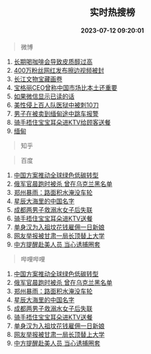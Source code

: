 <div align="center"><h2>实时热搜榜</h2><h4>2023-07-12 09:20:01</h4></div>

> 微博  

1. [长期喝咖啡会导致皮质醇过高](https://s.weibo.com/weibo?q=%23%E9%95%BF%E6%9C%9F%E5%96%9D%E5%92%96%E5%95%A1%E4%BC%9A%E5%AF%BC%E8%87%B4%E7%9A%AE%E8%B4%A8%E9%86%87%E8%BF%87%E9%AB%98%23&t=31&band_rank=1&Refer=top)<br />
2. [400万粉丝网红发布擦边视频被封](https://s.weibo.com/weibo?q=%23400%E4%B8%87%E7%B2%89%E4%B8%9D%E7%BD%91%E7%BA%A2%E5%8F%91%E5%B8%83%E6%93%A6%E8%BE%B9%E8%A7%86%E9%A2%91%E8%A2%AB%E5%B0%81%23&t=31&band_rank=2&Refer=top)<br />
3. [长江文物宝藏画卷](https://s.weibo.com/weibo?q=%23%E9%95%BF%E6%B1%9F%E6%96%87%E7%89%A9%E5%AE%9D%E8%97%8F%E7%94%BB%E5%8D%B7%23&t=31&band_rank=3&Refer=top)<br />
4. [宝格丽CEO曾称中国市场比本土还重要](https://s.weibo.com/weibo?q=%23%E5%AE%9D%E6%A0%BC%E4%B8%BDCEO%E6%9B%BE%E7%A7%B0%E4%B8%AD%E5%9B%BD%E5%B8%82%E5%9C%BA%E6%AF%94%E6%9C%AC%E5%9C%9F%E8%BF%98%E9%87%8D%E8%A6%81%23&t=31&band_rank=4&Refer=top)<br />
5. [如果微信显示已读的话](https://s.weibo.com/weibo?q=%23%E5%A6%82%E6%9E%9C%E5%BE%AE%E4%BF%A1%E6%98%BE%E7%A4%BA%E5%B7%B2%E8%AF%BB%E7%9A%84%E8%AF%9D%23&t=31&band_rank=5&Refer=top)<br />
6. [美性侵上百人队医狱中被刺10刀](https://s.weibo.com/weibo?q=%23%E7%BE%8E%E6%80%A7%E4%BE%B5%E4%B8%8A%E7%99%BE%E4%BA%BA%E9%98%9F%E5%8C%BB%E7%8B%B1%E4%B8%AD%E8%A2%AB%E5%88%BA10%E5%88%80%23&t=31&band_rank=6&Refer=top)<br />
7. [男子在被卖到缅甸途中跳车报警](https://s.weibo.com/weibo?q=%23%E7%94%B7%E5%AD%90%E5%9C%A8%E8%A2%AB%E5%8D%96%E5%88%B0%E7%BC%85%E7%94%B8%E9%80%94%E4%B8%AD%E8%B7%B3%E8%BD%A6%E6%8A%A5%E8%AD%A6%23&t=31&band_rank=7&Refer=top)<br />
8. [骑手捂住宝宝耳朵进KTV给顾客送餐](https://s.weibo.com/weibo?q=%23%E9%AA%91%E6%89%8B%E6%8D%82%E4%BD%8F%E5%AE%9D%E5%AE%9D%E8%80%B3%E6%9C%B5%E8%BF%9BKTV%E7%BB%99%E9%A1%BE%E5%AE%A2%E9%80%81%E9%A4%90%23&t=31&band_rank=8&Refer=top)<br />
9. [缅甸](https://s.weibo.com/weibo?q=%E7%BC%85%E7%94%B8&t=31&band_rank=9&Refer=top)<br />

> 知乎  


> 百度  

1. [中国方案推动全球绿色低碳转型](https://www.baidu.com/s?wd=%E4%B8%AD%E5%9B%BD%E6%96%B9%E6%A1%88%E6%8E%A8%E5%8A%A8%E5%85%A8%E7%90%83%E7%BB%BF%E8%89%B2%E4%BD%8E%E7%A2%B3%E8%BD%AC%E5%9E%8B&sa=fyb_news&rsv_dl=fyb_news)<br />
2. [俄军官晨跑时被杀 曾在乌克兰黑名单](https://www.baidu.com/s?wd=%E4%BF%84%E5%86%9B%E5%AE%98%E6%99%A8%E8%B7%91%E6%97%B6%E8%A2%AB%E6%9D%80+%E6%9B%BE%E5%9C%A8%E4%B9%8C%E5%85%8B%E5%85%B0%E9%BB%91%E5%90%8D%E5%8D%95&sa=fyb_news&rsv_dl=fyb_news)<br />
3. [郑州暴雨：路面积水淹没车轮](https://www.baidu.com/s?wd=%E9%83%91%E5%B7%9E%E6%9A%B4%E9%9B%A8%EF%BC%9A%E8%B7%AF%E9%9D%A2%E7%A7%AF%E6%B0%B4%E6%B7%B9%E6%B2%A1%E8%BD%A6%E8%BD%AE&sa=fyb_news&rsv_dl=fyb_news)<br />
4. [星辰大海里的中国名字](https://www.baidu.com/s?wd=%E6%98%9F%E8%BE%B0%E5%A4%A7%E6%B5%B7%E9%87%8C%E7%9A%84%E4%B8%AD%E5%9B%BD%E5%90%8D%E5%AD%97&sa=fyb_news&rsv_dl=fyb_news)<br />
5. [成都两男子救溺水女子后失联](https://www.baidu.com/s?wd=%E6%88%90%E9%83%BD%E4%B8%A4%E7%94%B7%E5%AD%90%E6%95%91%E6%BA%BA%E6%B0%B4%E5%A5%B3%E5%AD%90%E5%90%8E%E5%A4%B1%E8%81%94&sa=fyb_news&rsv_dl=fyb_news)<br />
6. [骑手捂住宝宝耳朵进KTV送餐](https://www.baidu.com/s?wd=%E9%AA%91%E6%89%8B%E6%8D%82%E4%BD%8F%E5%AE%9D%E5%AE%9D%E8%80%B3%E6%9C%B5%E8%BF%9BKTV%E9%80%81%E9%A4%90&sa=fyb_news&rsv_dl=fyb_news)<br />
7. [单身汉为入祖坟花钱雇佣一日新娘](https://www.baidu.com/s?wd=%E5%8D%95%E8%BA%AB%E6%B1%89%E4%B8%BA%E5%85%A5%E7%A5%96%E5%9D%9F%E8%8A%B1%E9%92%B1%E9%9B%87%E4%BD%A3%E4%B8%80%E6%97%A5%E6%96%B0%E5%A8%98&sa=fyb_news&rsv_dl=fyb_news)<br />
8. [网友举报被甘肃一局长顶替上大学](https://www.baidu.com/s?wd=%E7%BD%91%E5%8F%8B%E4%B8%BE%E6%8A%A5%E8%A2%AB%E7%94%98%E8%82%83%E4%B8%80%E5%B1%80%E9%95%BF%E9%A1%B6%E6%9B%BF%E4%B8%8A%E5%A4%A7%E5%AD%A6&sa=fyb_news&rsv_dl=fyb_news)<br />
9. [中方提醒赴美人员 当心诱捕圈套](https://www.baidu.com/s?wd=%E4%B8%AD%E6%96%B9%E6%8F%90%E9%86%92%E8%B5%B4%E7%BE%8E%E4%BA%BA%E5%91%98+%E5%BD%93%E5%BF%83%E8%AF%B1%E6%8D%95%E5%9C%88%E5%A5%97&sa=fyb_news&rsv_dl=fyb_news)<br />

> 哔哩哔哩  

1. [中国方案推动全球绿色低碳转型](https://www.baidu.com/s?wd=%E4%B8%AD%E5%9B%BD%E6%96%B9%E6%A1%88%E6%8E%A8%E5%8A%A8%E5%85%A8%E7%90%83%E7%BB%BF%E8%89%B2%E4%BD%8E%E7%A2%B3%E8%BD%AC%E5%9E%8B&sa=fyb_news&rsv_dl=fyb_news)<br />
2. [俄军官晨跑时被杀 曾在乌克兰黑名单](https://www.baidu.com/s?wd=%E4%BF%84%E5%86%9B%E5%AE%98%E6%99%A8%E8%B7%91%E6%97%B6%E8%A2%AB%E6%9D%80+%E6%9B%BE%E5%9C%A8%E4%B9%8C%E5%85%8B%E5%85%B0%E9%BB%91%E5%90%8D%E5%8D%95&sa=fyb_news&rsv_dl=fyb_news)<br />
3. [郑州暴雨：路面积水淹没车轮](https://www.baidu.com/s?wd=%E9%83%91%E5%B7%9E%E6%9A%B4%E9%9B%A8%EF%BC%9A%E8%B7%AF%E9%9D%A2%E7%A7%AF%E6%B0%B4%E6%B7%B9%E6%B2%A1%E8%BD%A6%E8%BD%AE&sa=fyb_news&rsv_dl=fyb_news)<br />
4. [星辰大海里的中国名字](https://www.baidu.com/s?wd=%E6%98%9F%E8%BE%B0%E5%A4%A7%E6%B5%B7%E9%87%8C%E7%9A%84%E4%B8%AD%E5%9B%BD%E5%90%8D%E5%AD%97&sa=fyb_news&rsv_dl=fyb_news)<br />
5. [成都两男子救溺水女子后失联](https://www.baidu.com/s?wd=%E6%88%90%E9%83%BD%E4%B8%A4%E7%94%B7%E5%AD%90%E6%95%91%E6%BA%BA%E6%B0%B4%E5%A5%B3%E5%AD%90%E5%90%8E%E5%A4%B1%E8%81%94&sa=fyb_news&rsv_dl=fyb_news)<br />
6. [骑手捂住宝宝耳朵进KTV送餐](https://www.baidu.com/s?wd=%E9%AA%91%E6%89%8B%E6%8D%82%E4%BD%8F%E5%AE%9D%E5%AE%9D%E8%80%B3%E6%9C%B5%E8%BF%9BKTV%E9%80%81%E9%A4%90&sa=fyb_news&rsv_dl=fyb_news)<br />
7. [单身汉为入祖坟花钱雇佣一日新娘](https://www.baidu.com/s?wd=%E5%8D%95%E8%BA%AB%E6%B1%89%E4%B8%BA%E5%85%A5%E7%A5%96%E5%9D%9F%E8%8A%B1%E9%92%B1%E9%9B%87%E4%BD%A3%E4%B8%80%E6%97%A5%E6%96%B0%E5%A8%98&sa=fyb_news&rsv_dl=fyb_news)<br />
8. [网友举报被甘肃一局长顶替上大学](https://www.baidu.com/s?wd=%E7%BD%91%E5%8F%8B%E4%B8%BE%E6%8A%A5%E8%A2%AB%E7%94%98%E8%82%83%E4%B8%80%E5%B1%80%E9%95%BF%E9%A1%B6%E6%9B%BF%E4%B8%8A%E5%A4%A7%E5%AD%A6&sa=fyb_news&rsv_dl=fyb_news)<br />
9. [中方提醒赴美人员 当心诱捕圈套](https://www.baidu.com/s?wd=%E4%B8%AD%E6%96%B9%E6%8F%90%E9%86%92%E8%B5%B4%E7%BE%8E%E4%BA%BA%E5%91%98+%E5%BD%93%E5%BF%83%E8%AF%B1%E6%8D%95%E5%9C%88%E5%A5%97&sa=fyb_news&rsv_dl=fyb_news)<br />
